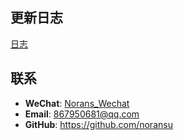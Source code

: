 <!-- ## 页面地址 -->
<!-- [数据结构与算法](https://noran.nsacc.ltd) -->

## 更新日志
[日志](https://github.com/noransu/noran-daily-blogs/commits/master)

## 联系

- **WeChat**: <a href="javascript:;">Norans_Wechat</a>
- **Email**:  <a href="mailto:867950681@qq.com">867950681@qq.com</a>
- **GitHub**: <https://github.com/noransu>
